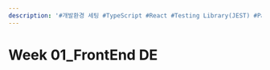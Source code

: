 ```yaml
---
description: '#개발환경 세팅 #TypeScript #React #Testing Library(JEST) #Parcel & ESLint'
---
```


# Week 01\_FrontEnd DE

